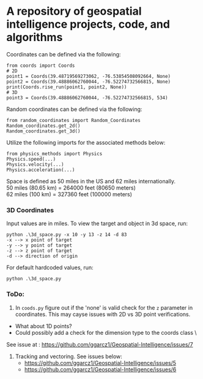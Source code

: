 # A repository of geospatial intelligence projects, code, and algorithms

Coordinates can be defined via the following:

`from coords import Coords`\
`# 2D`\
`point1 = Coords(39.48719569273062, -76.53854508092664, None)`\
`point2 = Coords(39.48886062760044, -76.52274732566815, None)`\
`print(Coords.rise_run(point1, point2, None))`\
`# 3D`\
`point3 = Coords(39.48886062760044, -76.52274732566815, 534)`

Random coordinates can be defined via the following:

`from random_coordinates import Random_Coordinates`\
`Random_coordinates.get_2d()`\
`Random_coordinates.get_3d()`

Utilize the following imports for the associated methods below:

`from physics_methods import Physics`\
`Physics.speed(...)`\
`Physics.velocity(...)`\
`Physics.acceleration(...)`

Space is defined as 50 miles in the US and 62 miles internationally.\
50 miles (80.65 km) = 264000 feet (80650 meters) \
62 miles (100 km) = 327360 feet (100000 meters)


### 3D Coordinates ###
Input values are in miles.  To view the target and object in 3d space, run:

`python .\3d_space.py -x 10 -y 13 -z 14 -d 83`\
`-x --> x point of target`\
`-y --> y point of target`\
`-z --> z point of target`\
`-d --> direction of origin`

For default hardcoded values, run:

`python .\3d_space.py`


### ToDo: ###
1. In `coods.py` figure out if the 'none' is valid check for the `z` parameter in coordinates.  This may cayse issues with 2D vs 3D point verifications.
  - What about 1D points?
  - Could possibly add a check for the dimension type to the coords class \

See issue at : https://github.com/ggarcz1/Geospatial-Intelligence/issues/7

1. Tracking and vectoring.  See issues below:
   - https://github.com/ggarcz1/Geospatial-Intelligence/issues/5
   - https://github.com/ggarcz1/Geospatial-Intelligence/issues/6
